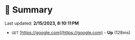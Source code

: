 # 📖 Summary
Last updated: **2/15/2023, 8:10:11 PM**

- `GET` [https://google.com](https://google.com) - **Up** (128ms)
